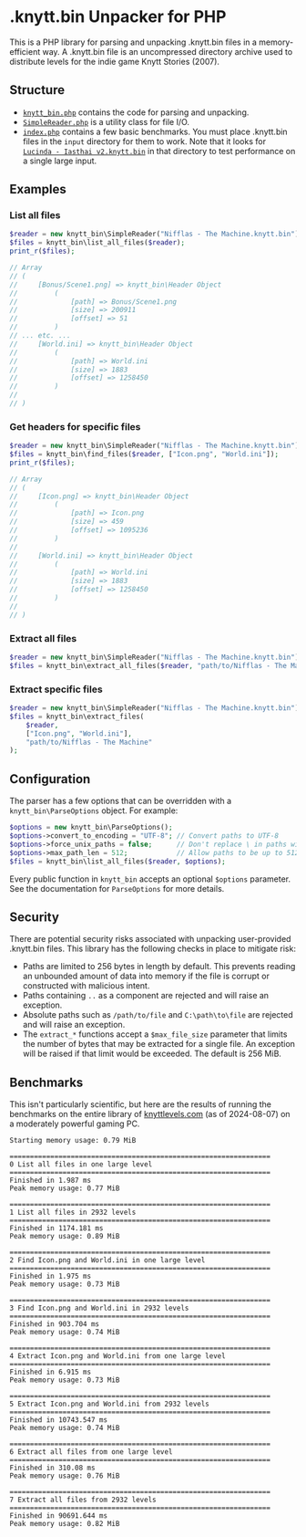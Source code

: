 # .knytt.bin Unpacker for PHP

This is a PHP library for parsing and unpacking .knytt.bin files in a memory-efficient way. A .knytt.bin file
is an uncompressed directory archive used to distribute levels for the indie game Knytt Stories (2007).

## Structure

- [`knytt_bin.php`](knytt_bin.php) contains the code for parsing and unpacking.
- [`SimpleReader.php`](SimpleReader.php) is a utility class for file I/O.
- [`index.php`](index.php) contains a few basic benchmarks. You must place .knytt.bin files in the `input` directory
  for them to work. Note that it looks for [`Lucinda - Iasthai v2.knytt.bin`](https://knyttlevels.com/levels/Lucinda%20-%20Iasthai%20v2.knytt.bin)
  in that directory to test performance on a single large input.

## Examples

### List all files

```php
$reader = new knytt_bin\SimpleReader("Nifflas - The Machine.knytt.bin");
$files = knytt_bin\list_all_files($reader);
print_r($files);

// Array
// (
//     [Bonus/Scene1.png] => knytt_bin\Header Object
//         (
//             [path] => Bonus/Scene1.png
//             [size] => 200911
//             [offset] => 51
//         )
// ... etc. ...
//     [World.ini] => knytt_bin\Header Object
//         (
//             [path] => World.ini
//             [size] => 1883
//             [offset] => 1258450
//         )
//
// )
```

### Get headers for specific files

```php
$reader = new knytt_bin\SimpleReader("Nifflas - The Machine.knytt.bin");
$files = knytt_bin\find_files($reader, ["Icon.png", "World.ini"]);
print_r($files);

// Array
// (
//     [Icon.png] => knytt_bin\Header Object
//         (
//             [path] => Icon.png
//             [size] => 459
//             [offset] => 1095236
//         )
//
//     [World.ini] => knytt_bin\Header Object
//         (
//             [path] => World.ini
//             [size] => 1883
//             [offset] => 1258450
//         )
//
// )
```

### Extract all files

```php
$reader = new knytt_bin\SimpleReader("Nifflas - The Machine.knytt.bin");
$files = knytt_bin\extract_all_files($reader, "path/to/Nifflas - The Machine");
```

### Extract specific files

```php
$reader = new knytt_bin\SimpleReader("Nifflas - The Machine.knytt.bin");
$files = knytt_bin\extract_files(
    $reader,
    ["Icon.png", "World.ini"],
    "path/to/Nifflas - The Machine"
);
```

## Configuration

The parser has a few options that can be overridden with a `knytt_bin\ParseOptions` object. For example:

```php
$options = new knytt_bin\ParseOptions();
$options->convert_to_encoding = "UTF-8"; // Convert paths to UTF-8
$options->force_unix_paths = false;      // Don't replace \ in paths with /
$options->max_path_len = 512;            // Allow paths to be up to 512 bytes
$files = knytt_bin\list_all_files($reader, $options);
```

Every public function in `knytt_bin` accepts an optional `$options` parameter. See the documentation for
`ParseOptions` for more details.

## Security

There are potential security risks associated with unpacking user-provided .knytt.bin files. This library has the
following checks in place to mitigate risk:

- Paths are limited to 256 bytes in length by default. This prevents reading an unbounded amount of data into memory
  if the file is corrupt or constructed with malicious intent.
- Paths containing `..` as a component are rejected and will raise an exception.
- Absolute paths such as `/path/to/file` and `C:\path\to\file` are rejected and will raise an exception.
- The `extract_*` functions accept a `$max_file_size` parameter that limits the number of bytes that may be extracted
  for a single file. An exception will be raised if that limit would be exceeded. The default is 256 MiB.

## Benchmarks

This isn't particularly scientific, but here are the results of running the benchmarks on the entire library
of [knyttlevels.com](https://knyttlevels.com) (as of 2024-08-07) on a moderately powerful gaming PC.

```
Starting memory usage: 0.79 MiB

================================================================
0 List all files in one large level
================================================================
Finished in 1.987 ms
Peak memory usage: 0.77 MiB

================================================================
1 List all files in 2932 levels
================================================================
Finished in 1174.181 ms
Peak memory usage: 0.89 MiB

================================================================
2 Find Icon.png and World.ini in one large level
================================================================
Finished in 1.975 ms
Peak memory usage: 0.73 MiB

================================================================
3 Find Icon.png and World.ini in 2932 levels
================================================================
Finished in 903.704 ms
Peak memory usage: 0.74 MiB

================================================================
4 Extract Icon.png and World.ini from one large level
================================================================
Finished in 6.915 ms
Peak memory usage: 0.73 MiB

================================================================
5 Extract Icon.png and World.ini from 2932 levels
================================================================
Finished in 10743.547 ms
Peak memory usage: 0.74 MiB

================================================================
6 Extract all files from one large level
================================================================
Finished in 310.08 ms
Peak memory usage: 0.76 MiB

================================================================
7 Extract all files from 2932 levels
================================================================
Finished in 90691.644 ms
Peak memory usage: 0.82 MiB
```